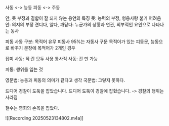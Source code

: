 사동 <-> 능동
피동 <-> 주동

안, 못 부정과 결합이 잘 되지 않는 용언의 특징
	못: 능력의 부정, 형용사랑 붙기 어려움
	안: 의지의 부정
	견디다, 알다, 깨닫다: 누군가의 상황과 연관, 외부적인 요인으로 나타나는 동사

피동 사동 구분: 목적어 유무
	피동사 95%는 자동사 구문
		목적어가 있는 피동문, 능동으로 바꾸기
		문장에 목적어가 2개인 경우

접미 사동: 직·간 모두 사용
통사적 사동: 간 만 가능

피동: 행위를 입는 것

영문법: 능동과 피동의 의미가 같다고 생각
국문법: 그렇지 못하다. 

드디어 경찰이 도둑을 잡았습니다.
드디어 도둑이 경찰에 잡혔습니다.
	-> 경찰의 행위는 사라짐

철수는 영희의 손목을 잡았다.

![[Recording 20250523134802.m4a]]
